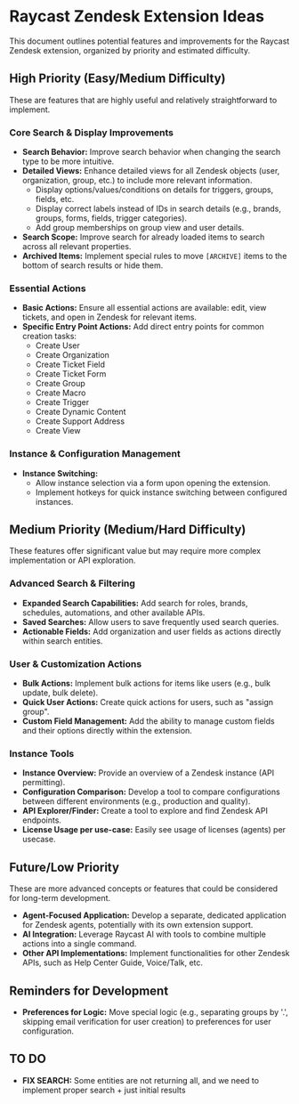 # Raycast Zendesk Extension Ideas

This document outlines potential features and improvements for the Raycast Zendesk extension, organized by priority and estimated difficulty.

## High Priority (Easy/Medium Difficulty)

These are features that are highly useful and relatively straightforward to implement.

### Core Search & Display Improvements
*   **Search Behavior:** Improve search behavior when changing the search type to be more intuitive.
*   **Detailed Views:** Enhance detailed views for all Zendesk objects (user, organization, group, etc.) to include more relevant information.
    *   Display options/values/conditions on details for triggers, groups, fields, etc.
    *   Display correct labels instead of IDs in search details (e.g., brands, groups, forms, fields, trigger categories).
    *   Add group memberships on group view and user details.
*   **Search Scope:** Improve search for already loaded items to search across all relevant properties.
*   **Archived Items:** Implement special rules to move `[ARCHIVE]` items to the bottom of search results or hide them.

### Essential Actions
*   **Basic Actions:** Ensure all essential actions are available: edit, view tickets, and open in Zendesk for relevant items.
*   **Specific Entry Point Actions:** Add direct entry points for common creation tasks:
    *   Create User
    *   Create Organization
    *   Create Ticket Field
    *   Create Ticket Form
    *   Create Group
    *   Create Macro
    *   Create Trigger
    *   Create Dynamic Content
    *   Create Support Address
    *   Create View

### Instance & Configuration Management
*   **Instance Switching:**
    *   Allow instance selection via a form upon opening the extension.
    *   Implement hotkeys for quick instance switching between configured instances.

## Medium Priority (Medium/Hard Difficulty)

These features offer significant value but may require more complex implementation or API exploration.

### Advanced Search & Filtering
*   **Expanded Search Capabilities:** Add search for roles, brands, schedules, automations, and other available APIs.
*   **Saved Searches:** Allow users to save frequently used search queries.
*   **Actionable Fields:** Add organization and user fields as actions directly within search entities.

### User & Customization Actions
*   **Bulk Actions:** Implement bulk actions for items like users (e.g., bulk update, bulk delete).
*   **Quick User Actions:** Create quick actions for users, such as "assign group".
*   **Custom Field Management:** Add the ability to manage custom fields and their options directly within the extension.

### Instance Tools
*   **Instance Overview:** Provide an overview of a Zendesk instance (API permitting).
*   **Configuration Comparison:** Develop a tool to compare configurations between different environments (e.g., production and quality).
*   **API Explorer/Finder:** Create a tool to explore and find Zendesk API endpoints.
*   **License Usage per use-case:** Easily see usage of licenses (agents) per usecase.

## Future/Low Priority

These are more advanced concepts or features that could be considered for long-term development.

*   **Agent-Focused Application:** Develop a separate, dedicated application for Zendesk agents, potentially with its own extension support.
*   **AI Integration:** Leverage Raycast AI with tools to combine multiple actions into a single command.
*   **Other API Implementations:** Implement functionalities for other Zendesk APIs, such as Help Center Guide, Voice/Talk, etc.

## Reminders for Development

*   **Preferences for Logic:** Move special logic (e.g., separating groups by '.', skipping email verification for user creation) to preferences for user configuration.

## TO DO

*   **FIX SEARCH:** Some entities are not returning all, and we need to implement proper search + just initial results